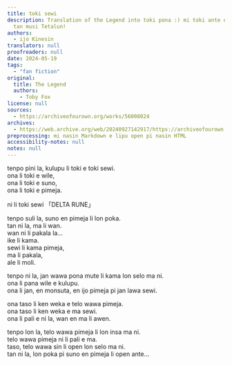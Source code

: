 ```yaml
---
title: toki sewi
description: Translation of the Legend into toki pona :) mi toki ante e toki sewi
  tan musi Tetalun!
authors:
  - ijo Kinesin
translators: null
proofreaders: null
date: 2024-05-19
tags:
  - "fan fiction"
original:
  title: The Legend
  authors:
    - Toby Fox
license: null
sources:
  - https://archiveofourown.org/works/56008024
archives:
  - https://web.archive.org/web/20240927142917/https://archiveofourown.org/works/56008024
preprocessing: mi nasin Markdown e lipu open pi nasin HTML
accessibility-notes: null
notes: null
---
```


tenpo pini la, kulupu li toki e toki sewi.  
ona li toki e wile,  
ona li toki e suno,  
ona li toki e pimeja.

ni li toki sewi 「DELTA RUNE」

tenpo suli la, suno en pimeja li lon poka.  
tan ni la, ma li wan.  
wan ni li pakala la...  
ike li kama.  
sewi li kama pimeja,  
ma li pakala,  
ale li moli.

tenpo ni la, jan wawa pona mute li kama lon selo ma ni.  
ona li pana wile e kulupu.  
ona li jan, en monsuta, en ijo pimeja pi jan lawa sewi.

ona taso li ken weka e telo wawa pimeja.  
ona taso li ken weka e ma sewi.  
ona li pali e ni la, wan en ma li awen.

tenpo lon la, telo wawa pimeja li lon insa ma ni.  
telo wawa pimeja ni li pali e ma.  
taso, telo wawa sin li open lon selo ma ni.  
tan ni la, lon poka pi suno en pimeja li open ante...
